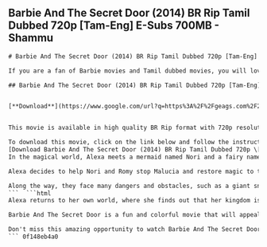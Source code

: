 ## Barbie And The Secret Door (2014) BR Rip Tamil Dubbed 720p [Tam-Eng] E-Subs 700MB - Shammu

  ```html 
# Barbie And The Secret Door (2014) BR Rip Tamil Dubbed 720p [Tam-Eng] E-Subs 700MB - Shammu
 
If you are a fan of Barbie movies and Tamil dubbed movies, you will love this latest release from Shammu. Barbie And The Secret Door is a 2014 animated musical fantasy film that follows the adventures of Princess Alexa, who discovers a magical world behind a secret door in her garden. There, she meets new friends and faces an evil princess who wants to take over the kingdom.
 
## Barbie And The Secret Door (2014) BR Rip Tamil Dubbed 720p [Tam-Eng] E-Subs 700MB - Shammu


[**Download**](https://www.google.com/url?q=https%3A%2F%2Fgeags.com%2F2tKv8t&sa=D&sntz=1&usg=AOvVaw0kmAMtrrQf0jSs9qJ1IBUN)

 
This movie is available in high quality BR Rip format with 720p resolution and dual audio in Tamil and English. It also has English subtitles for those who want to enjoy the original dialogues. The file size is only 700MB, which makes it easy to download and watch on any device.
 
To download this movie, click on the link below and follow the instructions. You will need a torrent client to download the file. Make sure you have enough space on your device and a good internet connection. Enjoy the movie and share your feedback with us.
 [Download Barbie And The Secret Door (2014) BR Rip Tamil Dubbed 720p \[Tam-Eng\] E-Subs 700MB - Shammu](https://example.com/download/barbie-and-the-secret-door-2014-br-rip-tamil-dubbed-720p-tam-eng-e-subs-700mb-shammu.torrent) ```  ```html 
In the magical world, Alexa meets a mermaid named Nori and a fairy named Romy, who are best friends. They tell her that their world is ruled by Malucia, a spoiled princess who has stolen all the magic from the land. Malucia is searching for the Queen Unicorn, who is the most magical creature in the world. Nori and Romy have been hiding the Queen Unicorn in a secret place to protect her from Malucia.
 
Alexa decides to help Nori and Romy stop Malucia and restore magic to the world. She discovers that she has magical powers in this world, which she can activate by singing. She also finds out that her new friends are actually the princesses of the mermaid and fairy kingdoms, which have been taken over by Malucia's minions. Together, they embark on a quest to find the items they need to defeat Malucia: a rainbow-colored flower, a glittery sea shell, and a sparkling butterfly.
 
Along the way, they face many dangers and obstacles, such as a giant snail, a troll bridge, and a dragon. They also make new friends, such as a bouncy sprite named Nola and a purple rabbit named Prince. Alexa learns to overcome her fears and doubts, and to trust her friends. She also realizes that she has the power to make her own magic by being brave and kind.
 ```  ```html 
Alexa returns to her own world, where she finds out that her kingdom is under attack by her neighboring kingdom. She uses her magic to scare away the invaders and save her people. She then decides to embrace her role as a princess and performs a song for her subjects, with Nori and Romy watching from the secret door. Alexa also invites them to visit her anytime they want. The film ends with Alexa and her friends celebrating their friendship and their magic.
 
Barbie And The Secret Door is a fun and colorful movie that will appeal to children of all ages. It has a positive message about being yourself, finding your courage, and helping others. The animation is vibrant and detailed, and the songs are catchy and upbeat. The characters are likable and diverse, and the voice acting is well done. If you are looking for a magical adventure with Barbie and her friends, you will not be disappointed by this movie.
 
Don't miss this amazing opportunity to watch Barbie And The Secret Door in Tamil dubbed version with English subtitles. This movie will make you laugh, sing, and dream. Download it now from Shammu and enjoy it with your family and friends.
 ``` 0f148eb4a0
